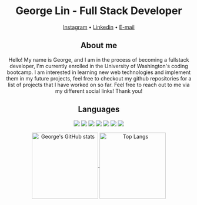 <h1 align="center"> George Lin - Full Stack Developer </h1>

<div>
  <p align="center">
  <a href="https://www.instagram.com/george_lin88/">Instagram</a> •
  <a href="https://www.linkedin.com/in/george-lin-504b57250/">Linkedin</a> •
  <a href="mailto:lingeorge04@gmail.com">E-mail</a>
  </p>
</div>

<h2 align="center">About me</h2>

<p align="center">Hello! My name is George, and I am in the process of becoming a fullstack developer, I'm currently enrolled in the University of Washington's coding bootcamp.  I am interested in learning new web technologies and implement them in my future projects, feel free to checkout my github repositories for a list of projects that I have worked on so far.  Feel free to reach out to me via my different social links! Thank you!</p>

<h2 align="center">Languages</h2>
<p align="center">
  <img src="https://img.shields.io/badge/-HTML5-E34F26?logo=html5&logoColor=white&style=for-the-badge"/>
   <img src="https://img.shields.io/badge/-CSS3-1572B6?logo=css3&logoColor=white&style=for-the-badge"/>
  <img src="https://img.shields.io/badge/-BOOTSTRAP-7952B3?logo=bootstrap&logoColor=white&style=for-the-badge"/>
  <img src="https://img.shields.io/badge/-JAVASCRIPT-F7DF1E?logo=javascript&logoColor=white&style=for-the-badge"/>
  <img src="https://img.shields.io/badge/-NodeJS-339933?logo=nodejs&logoColor=white&style=for-the-badge"/>
  <img src="https://img.shields.io/badge/-MySQL-4479A1?logo=mysql&logoColor=white&style=for-the-badge"/>
  <img src="https://img.shields.io/badge/-HANDLEBARS.JS-000000?logo=handlebarsjs&logoColor=white&style=for-the-badge"/>
</p>

<p align="center"> 
  <a href="https://github.com/lingeorge88/github-readme-stats">
    <img align="center" height="180em" src="https://github-readme-stats.vercel.app/api?username=lingeorge88&theme=tokyonight&show_icons=true" alt="George's GitHub stats"/>
  </a>
  <a href="https://github.com/lingeorge88/github-readme-stats">
    <img align="center" height="180em" src="https://github-readme-stats.vercel.app/api/top-langs/?username=lingeorge88&layout=compact&theme=tokyonight" alt="Top Langs"/>
  </a>
</p>
